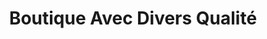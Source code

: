---
title: "Boutique Avec Divers Qualité"
url: /macenta/boutique-avec-divers-qualite/
shop: Lebensmittel
---